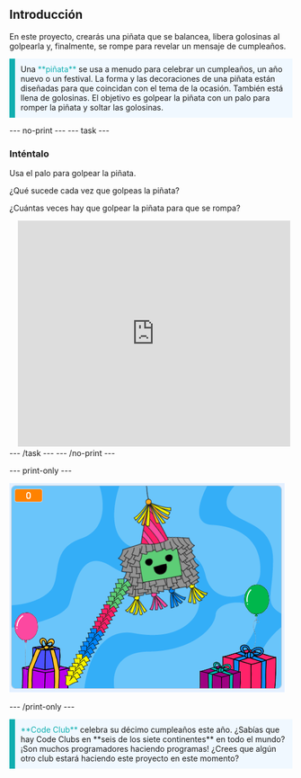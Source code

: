 ## Introducción

En este proyecto, crearás una piñata que se balancea, libera golosinas al golpearla y, finalmente, se rompe para revelar un mensaje de cumpleaños.

<p style="border-left: solid; border-width:10px; border-color: #0faeb0; background-color: aliceblue; padding: 10px;">
Una <span style="color: #0faeb0">**piñata**</span> se usa a menudo para celebrar un cumpleaños, un año nuevo o un festival. La forma y las decoraciones de una piñata están diseñadas para que coincidan con el tema de la ocasión. También está llena de golosinas. El objetivo es golpear la piñata con un palo para romper la piñata y soltar las golosinas.    
</p>

--- no-print ---
--- task ---
### Inténtalo
<div style="display: flex; flex-wrap: wrap">
<div style="flex-basis: 175px; flex-grow: 1">  
Usa el palo para golpear la piñata. 

¿Qué sucede cada vez que golpeas la piñata? 

¿Cuántas veces hay que golpear la piñata para que se rompa?  
</div>
<div class="scratch-preview" style="margin-left: 15px;">
  <iframe allowtransparency="true" width="485" height="402" src="https://scratch.mit.edu/projects/embed/649873783/?autostart=false" frameborder="0"></iframe>
</div>
</div>
--- /task ---
--- /no-print ---

--- print-only ---

![Proyecto terminado.](images/showcase_static.png)

--- /print-only ---

<p style="border-left: solid; border-width:10px; border-color: #0faeb0; background-color: aliceblue; padding: 10px;">
<span style="color: #0faeb0">**Code Club**</span> celebra su décimo cumpleaños este año. ¿Sabías que hay Code Clubs en **seis de los siete continentes** en todo el mundo? ¡Son muchos programadores haciendo programas! ¿Crees que algún otro club estará haciendo este proyecto en este momento?   
</p>
